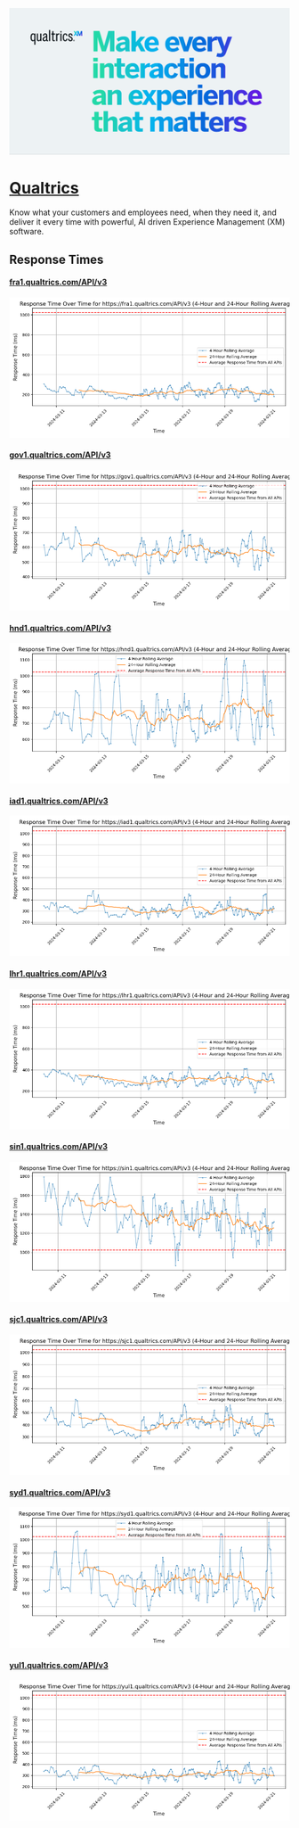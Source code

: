 [![Visit Qualtrics](imagePreview.png)](https://api.qualtrics.com)

# [Qualtrics](https://api.qualtrics.com)

Know what your customers and employees need, when they need it, and deliver it every time with powerful, AI driven Experience Management (XM) software.

## Response Times

#### [fra1.qualtrics.com/API/v3](https://fra1.qualtrics.com/API/v3)

![fra1.qualtrics.com/API/v3](response-time-charts/667261312e7175616c74726963732e636f6d2f4150492f7633.png)
#### [gov1.qualtrics.com/API/v3](https://gov1.qualtrics.com/API/v3)

![gov1.qualtrics.com/API/v3](response-time-charts/676f76312e7175616c74726963732e636f6d2f4150492f7633.png)
#### [hnd1.qualtrics.com/API/v3](https://hnd1.qualtrics.com/API/v3)

![hnd1.qualtrics.com/API/v3](response-time-charts/686e64312e7175616c74726963732e636f6d2f4150492f7633.png)
#### [iad1.qualtrics.com/API/v3](https://iad1.qualtrics.com/API/v3)

![iad1.qualtrics.com/API/v3](response-time-charts/696164312e7175616c74726963732e636f6d2f4150492f7633.png)
#### [lhr1.qualtrics.com/API/v3](https://lhr1.qualtrics.com/API/v3)

![lhr1.qualtrics.com/API/v3](response-time-charts/6c6872312e7175616c74726963732e636f6d2f4150492f7633.png)
#### [sin1.qualtrics.com/API/v3](https://sin1.qualtrics.com/API/v3)

![sin1.qualtrics.com/API/v3](response-time-charts/73696e312e7175616c74726963732e636f6d2f4150492f7633.png)
#### [sjc1.qualtrics.com/API/v3](https://sjc1.qualtrics.com/API/v3)

![sjc1.qualtrics.com/API/v3](response-time-charts/736a63312e7175616c74726963732e636f6d2f4150492f7633.png)
#### [syd1.qualtrics.com/API/v3](https://syd1.qualtrics.com/API/v3)

![syd1.qualtrics.com/API/v3](response-time-charts/737964312e7175616c74726963732e636f6d2f4150492f7633.png)
#### [yul1.qualtrics.com/API/v3](https://yul1.qualtrics.com/API/v3)

![yul1.qualtrics.com/API/v3](response-time-charts/79756c312e7175616c74726963732e636f6d2f4150492f7633.png)
